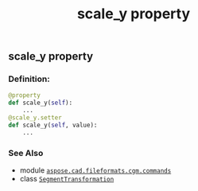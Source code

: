 ﻿---
title: scale_y property
second_title: Aspose.CAD for Python via .NET API References
description: 
type: docs
weight: 120
url: /python-net/aspose.cad.fileformats.cgm.commands/segmenttransformation/scale_y/
is_root: false
---

## scale_y property

### Definition:
```python
@property
def scale_y(self):
    ...
@scale_y.setter
def scale_y(self, value):
    ...
```

### See Also
* module [`aspose.cad.fileformats.cgm.commands`](../../)
* class [`SegmentTransformation`](/cad/python-net/aspose.cad.fileformats.cgm.commands/segmenttransformation)

